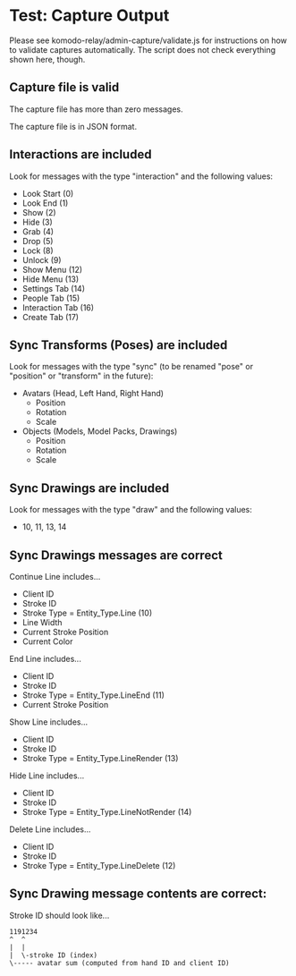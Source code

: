 # Test: Capture Output

Please see komodo-relay/admin-capture/validate.js for instructions on how to validate captures automatically. The script does not check everything shown here, though.

## Capture file is valid

The capture file has more than zero messages.

The capture file is in JSON format.

## Interactions are included
Look for messages with the type "interaction" and the following values:
- Look Start (0)
- Look End (1)
- Show (2)
- Hide (3)
- Grab (4)
- Drop (5)
- Lock (8)
- Unlock (9)
- Show Menu (12)
- Hide Menu (13)
- Settings Tab (14)
- People Tab (15)
- Interaction Tab (16)
- Create Tab (17)

## Sync Transforms (Poses) are included
Look for messages with the type "sync" (to be renamed "pose" or "position" or "transform" in the future): 
- Avatars (Head, Left Hand, Right Hand)
  - Position
  - Rotation
  - Scale
- Objects (Models, Model Packs, Drawings)
  - Position
  - Rotation
  - Scale

## Sync Drawings are included
Look for messages with the type "draw" and the following values:
- 10, 11, 13, 14

## Sync Drawings messages are correct
Continue Line includes...
- Client ID
- Stroke ID
- Stroke Type = Entity_Type.Line (10)
- Line Width
- Current Stroke Position
- Current Color

End Line includes...
- Client ID
- Stroke ID
- Stroke Type = Entity_Type.LineEnd (11)
- Current Stroke Position

Show Line includes...
- Client ID
- Stroke ID
- Stroke Type = Entity_Type.LineRender (13)

Hide Line includes...
- Client ID
- Stroke ID
- Stroke Type = Entity_Type.LineNotRender (14)

Delete Line includes...
- Client ID
- Stroke ID
- Stroke Type = Entity_Type.LineDelete (12)

## Sync Drawing message contents are correct:
Stroke ID should look like...

```
1191234
^  ^
|  | 
|  \-stroke ID (index)
\----- avatar sum (computed from hand ID and client ID)
```